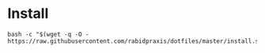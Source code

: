 # Install

    bash -c "$(wget -q -O - https://raw.githubusercontent.com/rabidpraxis/dotfiles/master/install.sh)"
